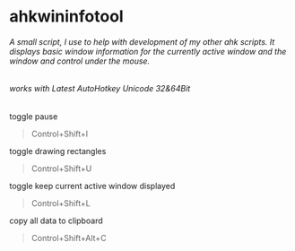 # ahkwininfotool
###### A small script, I use to help with development of my other ahk scripts. It displays basic window information for the currently active window and the window and control under the mouse.
###### works with Latest AutoHotkey Unicode 32&64Bit

toggle pause
> Control+Shift+I

toggle drawing rectangles
> Control+Shift+U

toggle keep current active window displayed
> Control+Shift+L

copy all data to clipboard
> Control+Shift+Alt+C
